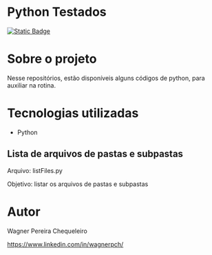 # Python Testados

[![Static Badge](https://img.shields.io/badge/license-GNU-green)](https://github.com/wagnerchc/chess-system-java/blob/master/LICENSE)

# Sobre o projeto

Nesse repositórios, estão disponíveis alguns códigos de python, para auxiliar na rotina.

# Tecnologias utilizadas

- Python

## Lista de arquivos de pastas e subpastas
Arquivo: listFiles.py

Objetivo: listar os arquivos de pastas e subpastas

# Autor

Wagner Pereira Chequeleiro

https://www.linkedin.com/in/wagnerpch/
